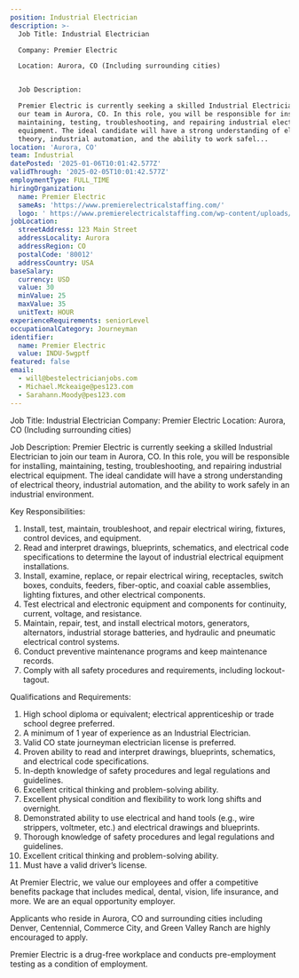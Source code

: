 ```yaml
---
position: Industrial Electrician
description: >-
  Job Title: Industrial Electrician

  Company: Premier Electric

  Location: Aurora, CO (Including surrounding cities)


  Job Description:

  Premier Electric is currently seeking a skilled Industrial Electrician to join
  our team in Aurora, CO. In this role, you will be responsible for installing,
  maintaining, testing, troubleshooting, and repairing industrial electrical
  equipment. The ideal candidate will have a strong understanding of electrical
  theory, industrial automation, and the ability to work safel...
location: 'Aurora, CO'
team: Industrial
datePosted: '2025-01-06T10:01:42.577Z'
validThrough: '2025-02-05T10:01:42.577Z'
employmentType: FULL_TIME
hiringOrganization:
  name: Premier Electric
  sameAs: 'https://www.premierelectricalstaffing.com/'
  logo: ' https://www.premierelectricalstaffing.com/wp-content/uploads/2020/05/Premier-Electrical-Staffing-logo.png'
jobLocation:
  streetAddress: 123 Main Street
  addressLocality: Aurora
  addressRegion: CO
  postalCode: '80012'
  addressCountry: USA
baseSalary:
  currency: USD
  value: 30
  minValue: 25
  maxValue: 35
  unitText: HOUR
experienceRequirements: seniorLevel
occupationalCategory: Journeyman
identifier:
  name: Premier Electric
  value: INDU-5wgptf
featured: false
email:
  - will@bestelectricianjobs.com
  - Michael.Mckeaige@pes123.com
  - Sarahann.Moody@pes123.com
---
```




Job Title: Industrial Electrician
Company: Premier Electric
Location: Aurora, CO (Including surrounding cities)

Job Description:
Premier Electric is currently seeking a skilled Industrial Electrician to join our team in Aurora, CO. In this role, you will be responsible for installing, maintaining, testing, troubleshooting, and repairing industrial electrical equipment. The ideal candidate will have a strong understanding of electrical theory, industrial automation, and the ability to work safely in an industrial environment.

Key Responsibilities:

1. Install, test, maintain, troubleshoot, and repair electrical wiring, fixtures, control devices, and equipment. 
2. Read and interpret drawings, blueprints, schematics, and electrical code specifications to determine the layout of industrial electrical equipment installations. 
3. Install, examine, replace, or repair electrical wiring, receptacles, switch boxes, conduits, feeders, fiber-optic, and coaxial cable assemblies, lighting fixtures, and other electrical components. 
4. Test electrical and electronic equipment and components for continuity, current, voltage, and resistance. 
5. Maintain, repair, test, and install electrical motors, generators, alternators, industrial storage batteries, and hydraulic and pneumatic electrical control systems. 
6. Conduct preventive maintenance programs and keep maintenance records. 
7. Comply with all safety procedures and requirements, including lockout-tagout. 

Qualifications and Requirements:

1. High school diploma or equivalent; electrical apprenticeship or trade school degree preferred.
2. A minimum of 1 year of experience as an Industrial Electrician.
3. Valid CO state journeyman electrician license is preferred.
4. Proven ability to read and interpret drawings, blueprints, schematics, and electrical code specifications.
5. In-depth knowledge of safety procedures and legal regulations and guidelines.
6. Excellent critical thinking and problem-solving ability.
7. Excellent physical condition and flexibility to work long shifts and overnight.
8. Demonstrated ability to use electrical and hand tools (e.g., wire strippers, voltmeter, etc.) and electrical drawings and blueprints.
9. Thorough knowledge of safety procedures and legal regulations and guidelines.
10. Excellent critical thinking and problem-solving ability.
11. Must have a valid driver’s license.

At Premier Electric, we value our employees and offer a competitive benefits package that includes medical, dental, vision, life insurance, and more. We are an equal opportunity employer.

Applicants who reside in Aurora, CO and surrounding cities including Denver, Centennial, Commerce City, and Green Valley Ranch are highly encouraged to apply. 

Premier Electric is a drug-free workplace and conducts pre-employment testing as a condition of employment.
